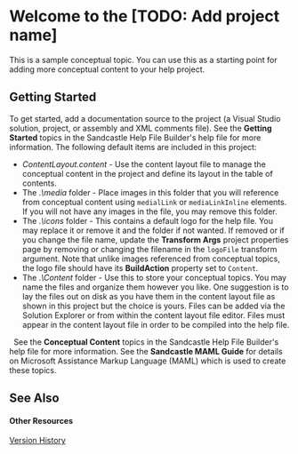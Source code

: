 # Welcome to the [TODO: Add project name]

This is a sample conceptual topic. You can use this as a starting point for adding more conceptual content to your help project.



## Getting Started

To get started, add a documentation source to the project (a Visual Studio solution, project, or assembly and XML comments file). See the **Getting Started** topics in the Sandcastle Help File Builder's help file for more information. The following default items are included in this project:
&nbsp;<ul><li>
_ContentLayout.content_ - Use the content layout file to manage the conceptual content in the project and define its layout in the table of contents.</li><li>
The _.\media_ folder - Place images in this folder that you will reference from conceptual content using `medialLink` or `mediaLinkInline` elements. If you will not have any images in the file, you may remove this folder.</li><li>
The _.\icons_ folder - This contains a default logo for the help file. You may replace it or remove it and the folder if not wanted. If removed or if you change the file name, update the **Transform Args** project properties page by removing or changing the filename in the `logoFile` transform argument. Note that unlike images referenced from conceptual topics, the logo file should have its **BuildAction** property set to `Content`.</li><li>
The _.\Content_ folder - Use this to store your conceptual topics. You may name the files and organize them however you like. One suggestion is to lay the files out on disk as you have them in the content layout file as shown in this project but the choice is yours. Files can be added via the Solution Explorer or from within the content layout file editor. Files must appear in the content layout file in order to be compiled into the help file.</li></ul>&nbsp;
See the **Conceptual Content** topics in the Sandcastle Help File Builder's help file for more information. See the **Sandcastle MAML Guide** for details on Microsoft Assistance Markup Language (MAML) which is used to create these topics.



## See Also


#### Other Resources
<a href="deebf4c6-92f1-48f6-849a-ab64538c91f9">Version History</a><br />